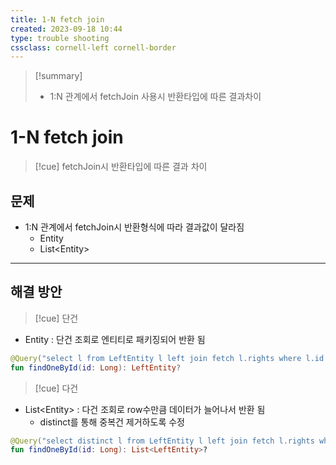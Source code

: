 ```yaml
---
title: 1-N fetch join
created: 2023-09-18 10:44
type: trouble shooting
cssclass: cornell-left cornell-border
---
```

>[!summary] 
>- 1:N 관계에서 fetchJoin 사용시 반환타입에 따른 결과차이

# 1-N fetch join

>[!cue] fetchJoin시 반환타입에 따른 결과 차이

## 문제
- 1:N 관계에서 fetchJoin시 반환형식에 따라 결과값이 달라짐
	- Entity
	- List\<Entity\>

---
## 해결 방안

>[!cue] 단건

- Entity : 단건 조회로 엔티티로 패키징되어 반환 됨

```kotlin title:"단건 반환" hl:2
@Query("select l from LeftEntity l left join fetch l.rights where l.id = :id")  
fun findOneById(id: Long): LeftEntity?
```

>[!cue] 다건

- List\<Entity\> : 다건 조회로 row수만큼 데이터가 늘어나서 반환 됨
	- distinct를 통해 중복건 제거하도록 수정

```kotlin title:"다건 반환" hl:2
@Query("select distinct l from LeftEntity l left join fetch l.rights where l.id = :id")  
fun findOneById(id: Long): List<LeftEntity>?
```
